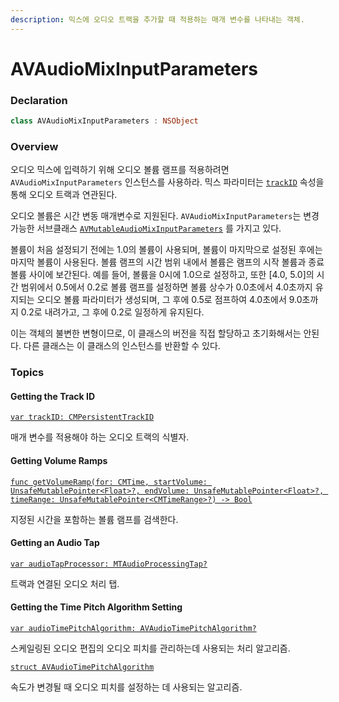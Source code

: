 ```yaml
---
description: 믹스에 오디오 트랙을 추가할 때 적용하는 매개 변수를 나타내는 객체.
---
```


# AVAudioMixInputParameters

### Declaration

```swift
class AVAudioMixInputParameters : NSObject
```

### Overview

오디오 믹스에 입력하기 위해 오디오 볼륨 램프를 적용하려면 `AVAudioMixInputParameters` 인스턴스를 사용하라. 믹스 파라미터는 [`trackID`](https://developer.apple.com/documentation/avfoundation/avaudiomixinputparameters/1387471-trackid) 속성을 통해 오디오 트랙과 연관된다.

오디오 볼륨은 시간 변동 매개변수로 지원된다. `AVAudioMixInputParameters`는 변경가능한 서브클래스 [`AVMutableAudioMixInputParameters`](https://developer.apple.com/documentation/avfoundation/avmutableaudiomixinputparameters) 를 가지고 있다.

볼륨이 처음 설정되기 전에는 1.0의 볼륨이 사용되며, 볼륨이 마지막으로 설정된 후에는 마지막 볼륨이 사용된다. 볼륨 램프의 시간 범위 내에서 볼륨은 램프의 시작 볼륨과 종료 볼륨 사이에 보간된다. 예를 들어, 볼륨을 0시에 1.0으로 설정하고, 또한 \[4.0, 5.0\]의 시간 범위에서 0.5에서 0.2로 볼륨 램프를 설정하면 볼륨 상수가 0.0초에서 4.0초까지 유지되는 오디오 볼륨 파라미터가 생성되며, 그 후에 0.5로 점프하여 4.0초에서 9.0초까지 0.2로 내려가고, 그 후에 0.2로 일정하게 유지된다.

이는 객체의 불변한 변형이므로, 이 클래스의 버전을 직접 할당하고 초기화해서는 안된다. 다른 클래스는 이 클래스의 인스턴스를 반환할 수 있다.

### Topics

#### Getting the Track ID

[`var trackID: CMPersistentTrackID`](https://developer.apple.com/documentation/avfoundation/avaudiomixinputparameters/1387471-trackid)

매개 변수를 적용해야 하는 오디오 트랙의 식별자.

#### Getting Volume Ramps

[`func getVolumeRamp(for: CMTime, startVolume: UnsafeMutablePointer<Float>?, endVolume: UnsafeMutablePointer<Float>?, timeRange: UnsafeMutablePointer<CMTimeRange>?) -> Bool`](https://developer.apple.com/documentation/avfoundation/avaudiomixinputparameters/1389578-getvolumeramp)

지정된 시간을 포함하는 볼륨 램프를 검색한다.

#### Getting an Audio Tap

[`var audioTapProcessor: MTAudioProcessingTap?`](https://developer.apple.com/documentation/avfoundation/avaudiomixinputparameters/1388578-audiotapprocessor)

트랙과 연결된 오디오 처리 탭.

#### Getting the Time Pitch Algorithm Setting

[`var audioTimePitchAlgorithm: AVAudioTimePitchAlgorithm?`](https://developer.apple.com/documentation/avfoundation/avaudiomixinputparameters/1387042-audiotimepitchalgorithm)

스케일링된 오디오 편집의 오디오 피치를 관리하는데 사용되는 처리 알고리즘.

[`struct AVAudioTimePitchAlgorithm`](https://developer.apple.com/documentation/avfoundation/avaudiotimepitchalgorithm)

속도가 변경될 때 오디오 피치를 설정하는 데 사용되는 알고리즘.

